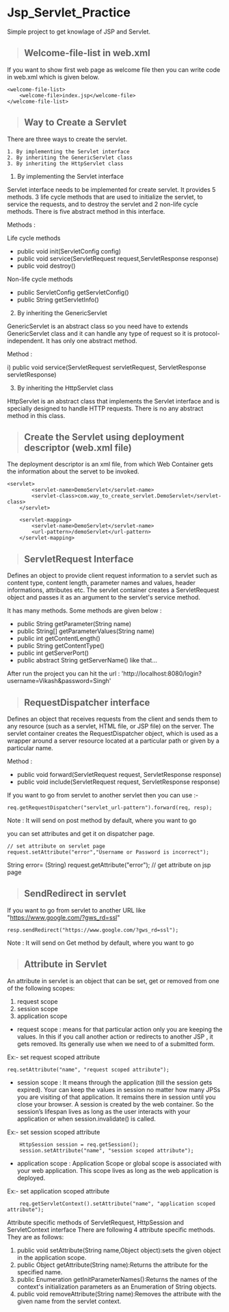 # Jsp_Servlet_Practice
Simple project to get knowlage of JSP and Servlet.



> ## Welcome-file-list in web.xml

If you want to show first web page as welcome file then you can write code in web.xml which is given below. 
  
    <welcome-file-list>
        <welcome-file>index.jsp</welcome-file>
    </welcome-file-list>
    

    
> ## Way to Create a Servlet

There are three ways to create the servlet.

    1. By implementing the Servlet interface
    2. By inheriting the GenericServlet class
    3. By inheriting the HttpServlet class


1. By implementing the Servlet interface

Servlet interface needs to be implemented for create servlet. It provides 5 methods. 3 life cycle methods that are used
to initialize the servlet, to service the requests, and to destroy the servlet and 2 non-life cycle methods.
There is five abstract method in this interface.

Methods :
 
Life cycle methods
* public void init(ServletConfig config)
* public void service(ServletRequest request,ServletResponse response)
* public void destroy()

Non-life cycle methods
* public ServletConfig getServletConfig()
* public String getServletInfo()


2. By inheriting the GenericServlet 

GenericServlet is an abstract class so you need have to extends GenericServlet class and it can handle any type of 
request so it is protocol-independent. It has only one abstract method.

Method :

i) public void service(ServletRequest servletRequest, ServletResponse servletResponse)


3. By inheriting the HttpServlet class

HttpServlet is an abstract class that implements the Servlet interface and is specially designed to handle HTTP 
requests. There is no any abstract method in this class.



> ## Create the Servlet using deployment descriptor (web.xml file)

The deployment descriptor is an xml file, from which Web Container gets the information about the servet to be invoked.

    <servlet>
            <servlet-name>DemoServlet</servlet-name>
            <servlet-class>com.way_to_create_servlet.DemoServlet</servlet-class>
        </servlet>
    
        <servlet-mapping>
            <servlet-name>DemoServlet</servlet-name>
            <url-pattern>/demoServlet</url-pattern>
        </servlet-mapping>



> ## ServletRequest Interface 

Defines an object to provide client request information to a servlet such as content type, content length, parameter
names and values, header informations, attributes etc. The servlet container creates a ServletRequest object and passes
it as an argument to the servlet's service method.

It has many methods. Some methods are given below :

* public String getParameter(String name)
* public String[] getParameterValues(String name)
* public int getContentLength()
* public String getContentType()
* public int getServerPort()
* public abstract String getServerName()
like that...

After run the project you can hit the url : 
'http://localhost:8080/login?username=Vikash&password=Singh'



> ## RequestDispatcher interface

Defines an object that receives requests from the client and sends them to any resource (such as a servlet, HTML file,
or JSP file) on the server. The servlet container creates the RequestDispatcher object, which is used as a wrapper 
around a server resource located at a particular path or given by a particular name.

Method : 
* public void forward(ServletRequest request, ServletResponse response)
* public void include(ServletRequest request, ServletResponse response)

If you want to go from servlet to another servlet then you can use :-

    req.getRequestDispatcher("servlet_url-pattern").forward(req, resp);       
Note : It will send on post method by default, where you want to go

you can set attributes and get it on dispatcher page.

    // set attribute on servlet page
    request.setAttribute("error","Username or Password is incorrect");     
String error= (String) request.getAttribute("error");                   // get attribute on jsp page



> ## SendRedirect in servlet

If you want to go from servlet to another URL like "https://www.google.com/?gws_rd=ssl"

    resp.sendRedirect("https://www.google.com/?gws_rd=ssl");            
Note : It will send on Get method by default, where you want to go



> ## Attribute in Servlet

An attribute in servlet is an object that can be set, get or removed from one of the following scopes:

1.  request scope
2.  session scope
3.  application scope

* request scope :
means for that particular action only you are keeping the values. In this if you call another action or redirects 
to another JSP , it gets removed. Its generally use when we need to of a submitted form. 

Ex:- set request scoped attribute

    req.setAttribute("name", "request scoped attribute");


* session scope : 
It means through the application (till the session gets expired). Your can keep the values in session 
no matter how many JPSs you are visiting of that application. It remains there in session until you close your browser.
A session is created by the web container. So the session’s lifespan lives as long as the user interacts with 
your application or when session.invalidate() is called. 

Ex:- set session scoped attribute

        HttpSession session = req.getSession();
        session.setAttribute("name", "session scoped attribute");

* application scope :
Application Scope or global scope is associated with your web application. This scope lives as long as the web 
application is deployed. 

Ex:- set application scoped attribute

        req.getServletContext().setAttribute("name", "application scoped attribute");

Attribute specific methods of ServletRequest, HttpSession and ServletContext interface
There are following 4 attribute specific methods. They are as follows:
1. public void setAttribute(String name,Object object):sets the given object in the application scope.
2. public Object getAttribute(String name):Returns the attribute for the specified name.
3. public Enumeration getInitParameterNames():Returns the names of the context's initialization parameters as 
an Enumeration of String objects.
4. public void removeAttribute(String name):Removes the attribute with the given name from the servlet context.




